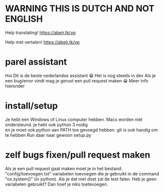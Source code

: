 # WARNING THIS IS DUTCH AND NOT ENGLISH
Help translating! https://abelr.tk/vp

Help met vertalen! https://abelr.tk/vp
# parel assistant

Hoi
Dit is de beste nederlandse assistant 😁
Het is nog steeds in dev
Als je een bug/error vindt mag je gerust een pull request maken 😀 Meer info hieronder

# install/setup

Je hebt een Windows of Linux computer hebben. Macs worden niet ondersteund.
je hebt ook python 3 nodig
en je moet ook python aan PATH toe gevoegd hebben.
git is ook handig om te hebben
Run daar naar gewoon setup.py

# zelf bugs fixen/pull request maken

Als je een pull request gaat maken moet je in het bestand: "config/toevoegen.txt" variabelen toevoegen die je gebruikt in de command "os.system()" (in python). Als je dat niet doet zal de test falen.
Heb je geen variabelen gebruikt? Dan hoef je niks toetevoegen. 
